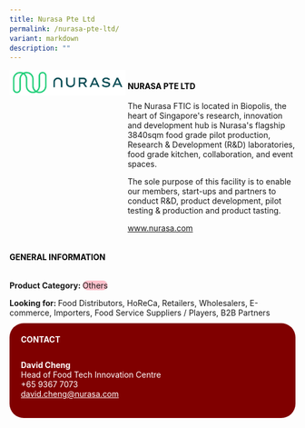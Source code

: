 ```yaml
---
title: Nurasa Pte Ltd
permalink: /nurasa-pte-ltd/
variant: markdown
description: ""
---
```

<div class="flex-paragraph">
	<div style="display: flex; flex-wrap: wrap;" class="flex-container">
		<div style="flex: 1 1 40%; display: block;" class="card sgds">
			<img src="/images/Nurasa/nurasa_logo.png">
		</div>
		<div style="flex: 1 1 58%; display: block; margin-left: 3px" class="card-sgds">
			<h4 style="text-transform: uppercase; color: black;"><b>Nurasa Pte Ltd</b></h4>
			<p>The Nurasa FTIC is located in Biopolis, the heart of Singapore's research, innovation and development hub is Nurasa's flagship 3840sqm food grade pilot production, Research &amp; Development (R&amp;D) laboratories, food grade kitchen, collaboration, and event spaces.</p>
			<p>The sole purpose of this facility is to enable our members, start-ups and partners to conduct R&amp;D, product development, pilot testing &amp; production and product tasting.</p>
			<p><a target="_blank" href="https://www.nurasa.com">www.nurasa.com</a></p>
		</div>
	</div>
</div>

<h4 style="text-transform: uppercase; color: black;">
	<b>General Information</b>
</h4>
<div style="display: flex; flex-wrap: wrap;" class="flex-container">
	<div style="flex: 1 1 65%; display: block; align-self: stretch" class="card sgds">
		<div class="flex-paragraph">
			<p>
				<b>Product Category: </b>
				<span style="background-color: pink; border-radius: 10px;">Others</span>
			</p>
			<p style="margin-bottom: 10px;">
				<b>Looking for: </b>Food Distributors, HoReCa, Retailers, Wholesalers, E-commerce, Importers, Food Service Suppliers / Players, B2B Partners
			</p>
		</div>
	</div>
	<div style="flex: 1 1 35%; padding: 10px; display: block; background-color: maroon; border-radius: 25px; align-self: center;" class="card sgds">
		<h4 style="color: white; margin-top: 10px; margin-left: 10px;">CONTACT</h4>
		<div class="flex-paragraph">
			<p style="padding: 10px; color: white;">
				<b>David Cheng</b>
				<br>Head of Food Tech Innovation Centre<br>+65 9367 7073<br>
				<a style="color: white;" href="mailto:david.cheng@nurasa.com">david.cheng@nurasa.com</a>
			</p>
		</div>
	</div>
</div>